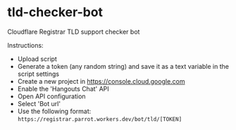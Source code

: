 # tld-checker-bot
Cloudflare Registrar TLD support checker bot

Instructions:

- Upload script
- Generate a token (any random string) and save it as a text variable in the script settings
- Create a new project in https://console.cloud.google.com
- Enable the 'Hangouts Chat' API
- Open API configuration
- Select 'Bot url'
- Use the following format: `https://registrar.parrot.workers.dev/bot/tld/[TOKEN]`
